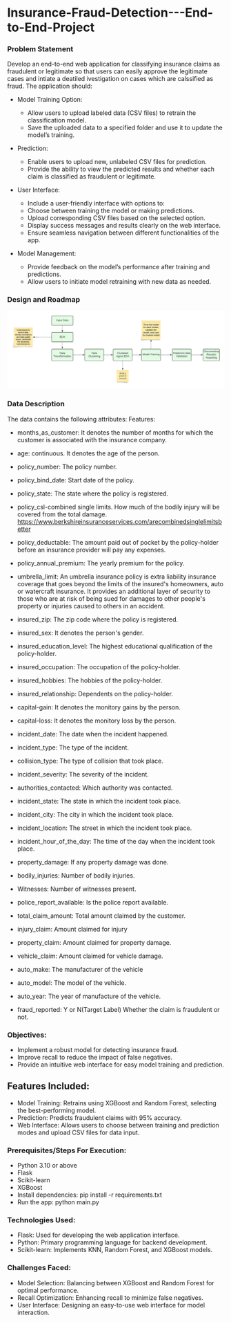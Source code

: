 # Insurance-Fraud-Detection---End-to-End-Project

### Problem Statement

Develop an end-to-end web application for classifying insurance claims as fraudulent or legitimate so that users can easily approve the legitimate cases and intiate a deatiled ivestigation on cases which are calssified as fraud. The application should:

- Model Training Option:
  - Allow users to upload labeled data (CSV files) to retrain the classification model.
  - Save the uploaded data to a specified folder and use it to update the model’s training.
- Prediction:
  - Enable users to upload new, unlabeled CSV files for prediction.
  - Provide the ability to view the predicted results and whether each claim is classified as fraudulent or legitimate.
- User Interface:
  - Include a user-friendly interface with options to:
  - Choose between training the model or making predictions.
  - Upload corresponding CSV files based on the selected option.
  - Display success messages and results clearly on the web interface.
  - Ensure seamless navigation between different functionalities of the app.

- Model Management:
  - Provide feedback on the model’s performance after training and predictions.
  - Allow users to initiate model retraining with new data as needed.
### Design and Roadmap
![alt text](<Road Map.jpeg>)

### Data Description
The data contains the following attributes:
Features:
- months_as_customer: It denotes the number of months for which the customer is associated with the insurance company.
- age: continuous. It denotes the age of the person.
- policy_number: The policy number.
- policy_bind_date: Start date of the policy.
- policy_state: The state where the policy is registered.
- policy_csl-combined single limits. How much of the bodily injury will be covered from the total damage.
https://www.berkshireinsuranceservices.com/arecombinedsinglelimitsbetter  
- policy_deductable: The amount paid out of pocket by the policy-holder before an insurance provider will pay any expenses.
- policy_annual_premium: The yearly premium for the policy.
- umbrella_limit: An umbrella insurance policy is extra liability insurance coverage that goes beyond the limits of the insured's homeowners, auto or watercraft insurance. It provides an additional layer of security to those who are at risk of being sued for damages to other people's property or injuries caused to others in an accident.
- insured_zip: The zip code where the policy is registered.
- insured_sex: It denotes the person's gender.
- insured_education_level: The highest educational qualification of the policy-holder.
- insured_occupation: The occupation of the policy-holder.
- insured_hobbies: The hobbies of the policy-holder.
- insured_relationship: Dependents on the policy-holder.
- capital-gain: It denotes the monitory gains by the person.
- capital-loss: It denotes the monitory loss by the person.
- incident_date: The date when the incident happened.
- incident_type: The type of the incident.
- collision_type: The type of collision that took place.
- incident_severity: The severity of the incident.
- authorities_contacted: Which authority was contacted.
- incident_state: The state in which the incident took place.
- incident_city: The city in which the incident took place. 
- incident_location: The street in which the incident took place.
- incident_hour_of_the_day: The time of the day when the incident took place.
- property_damage: If any property damage was done.
- bodily_injuries: Number of bodily injuries.
- Witnesses: Number of witnesses present.
- police_report_available: Is the police report available.
- total_claim_amount: Total amount claimed by the customer.
- injury_claim: Amount claimed for injury
- property_claim: Amount claimed for property damage.
- vehicle_claim: Amount claimed for vehicle damage.
- auto_make: The manufacturer of the vehicle
- auto_model: The model of the vehicle. 
- auto_year: The year of manufacture of the vehicle. 

- fraud_reported:  Y or N(Target Label)
Whether the claim is fraudulent or not.
### Objectives:
- Implement a robust model for detecting insurance fraud.
- Improve recall to reduce the impact of false negatives.
- Provide an intuitive web interface for easy model training and prediction.
## Features Included:
- Model Training: Retrains using XGBoost and Random Forest, selecting the best-performing model.
- Prediction: Predicts fraudulent claims with 95% accuracy.
- Web Interface: Allows users to choose between training and prediction modes and upload CSV files for data input.
### Prerequisites/Steps For Execution:
- Python 3.10 or above
- Flask
- Scikit-learn
- XGBoost
- Install dependencies: pip install -r requirements.txt
- Run the app: python main.py
### Technologies Used:
- Flask: Used for developing the web application interface.
- Python: Primary programming language for backend development.
- Scikit-learn: Implements KNN, Random Forest, and XGBoost models.

### Challenges Faced:
- Model Selection: Balancing between XGBoost and Random Forest for optimal performance.
- Recall Optimization: Enhancing recall to minimize false negatives.
- User Interface: Designing an easy-to-use web interface for model interaction.



